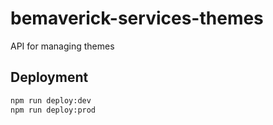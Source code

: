 # bemaverick-services-themes

API for managing themes

## Deployment
```sh
npm run deploy:dev
npm run deploy:prod
```

